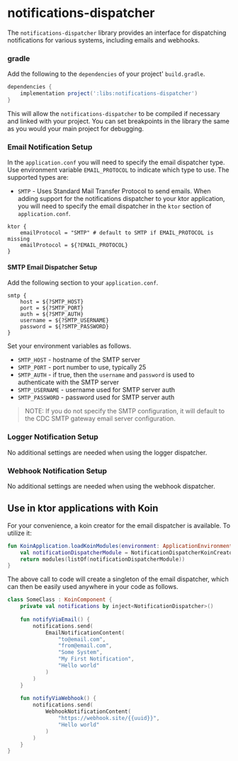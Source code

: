 # notifications-dispatcher
The `notifications-dispatcher` library provides an interface for dispatching notifications for various systems, including emails and webhooks.

### gradle
Add the following to the `dependencies` of your project' `build.gradle`.
```groovy
dependencies {
    implementation project(':libs:notifications-dispatcher')
}
```
This will allow the `notifications-dispatcher` to be compiled if necessary and linked with your project.  You can set breakpoints in the library the same as you would your main project for debugging.

### Email Notification Setup
In the `application.conf` you will need to specify the email dispatcher type. Use environment variable
`EMAIL_PROTOCOL` to indicate which type to use. The supported types are:
- `SMTP` - Uses Standard Mail Transfer Protocol to send emails.
When adding support for the notifications dispatcher to your ktor application, you will need to specify the email dispatcher in the `ktor` section of `application.conf`.
```
ktor {
    emailProtocol = "SMTP" # default to SMTP if EMAIL_PROTOCOL is missing
    emailProtocol = ${?EMAIL_PROTOCOL}
}
```

#### SMTP Email Dispatcher Setup
Add the following section to your `application.conf`.
```
smtp {
    host = ${?SMTP_HOST}
    port = ${?SMTP_PORT}
    auth = ${?SMTP_AUTH}
    username = ${?SMTP_USERNAME}
    password = ${?SMTP_PASSWORD}
}
```
Set your environment variables as follows. 
- `SMTP_HOST` - hostname of the SMTP server
- `SMTP_PORT` - port number to use, typically 25
- `SMTP_AUTH` - if true, then the `username` and `password` is used to authenticate with the SMTP server
- `SMTP_USERNAME` - username used for SMTP server auth
- `SMTP_PASSWORD` - password used for SMTP server auth
> NOTE: If you do not specify the SMTP configuration, it will default to the CDC SMTP gateway email server configuration. 

### Logger Notification Setup
No additional settings are needed when using the logger dispatcher.

### Webhook Notification Setup
No additional settings are needed when using the webhook dispatcher.

## Use in ktor applications with Koin
For your convenience, a koin creator for the email dispatcher is available.  To utilize it:

```kotlin
fun KoinApplication.loadKoinModules(environment: ApplicationEnvironment): KoinApplication {
    val notificationDispatcherModule = NotificationDispatcherKoinCreator.moduleFromAppEnv(environment)
    return modules(listOf(notificationDispatcherModule))
}
```
The above call to code will create a singleton of the email dispatcher, which can then be easily used anywhere in your code as follows.
```kotlin
class SomeClass : KoinComponent {
    private val notifications by inject<NotificationDispatcher>()
    
    fun notifyViaEmail() {
        notifications.send(
            EmailNotificationContent(
                "to@email.com",
                "from@email.com",
                "Some System",
                "My First Notification",
                "Hello world"
            )
        )
    }
    
    fun notifyViaWebhook() {
        notifications.send(
            WebhookNotificationContent(
                "https://webhook.site/{{uuid}}",
                "Hello world"
            )
        )
    }
}
```
